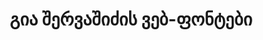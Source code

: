 ---
title: გია შერვაშიძის ვებ-ფონტები
priority: 10
layout: collection
active: collections
fonts: ['Arial GEO', 'Arial GEO Bold', 'Arial GEO Italic', 'Arial GEO BoldItalic']
---